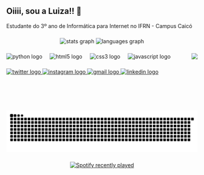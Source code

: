 <h2 align="left">Oiiii, sou a Luiza!! 👋</h2>
<p align="left">Estudante do 3º ano de Informática para Internet no IFRN - Campus Caicó</p>

###

<div align="center">
  <img src="https://github-readme-stats.vercel.app/api?username=fleabagreact&hide_title=false&hide_rank=false&show_icons=true&include_all_commits=true&count_private=true&disable_animations=false&theme=radical&locale=en&hide_border=false" height="150" alt="stats graph"  />
  <img src="https://github-readme-stats.vercel.app/api/top-langs?username=fleabagreact&locale=en&hide_title=false&layout=compact&card_width=320&langs_count=10&theme=radical&hide_border=false" height="150" alt="languages graph"  />
</div>

###

<img align="right" height="150" src="https://i.pinimg.com/originals/ed/76/df/ed76df1b5da78ca7317a01cf9a648d0c.gif"  />

###

<div align="left">
  <img src="https://cdn.jsdelivr.net/gh/devicons/devicon/icons/python/python-original.svg" height="35" alt="python logo"  />
  <img width="12" />
  <img src="https://cdn.jsdelivr.net/gh/devicons/devicon/icons/html5/html5-original.svg" height="35" alt="html5 logo"  />
  <img width="12" />
  <img src="https://cdn.jsdelivr.net/gh/devicons/devicon/icons/css3/css3-original.svg" height="35" alt="css3 logo"  />
  <img width="12" />
  <img src="https://cdn.jsdelivr.net/gh/devicons/devicon/icons/javascript/javascript-original.svg" height="35" alt="javascript logo"  />
</div>

###

<div align="left">
  <a href="https://twitter.com/thebushesgirl" target="_blank">
    <img src="https://raw.githubusercontent.com/maurodesouza/profile-readme-generator/master/src/assets/icons/social/twitter/default.svg" width="47" height="35" alt="twitter logo"  />
  </a>
  
  <a href="https://www.instagram.com/lududo_" target="_blank">
    <img src="https://raw.githubusercontent.com/maurodesouza/profile-readme-generator/master/src/assets/icons/social/instagram/default.svg" width="47" height="35" alt="instagram logo"  />
  </a>

  <a href="mailto:luizadomato16@gmail.com" target="_blank">
    <img src="https://raw.githubusercontent.com/maurodesouza/profile-readme-generator/master/src/assets/icons/social/gmail/default.svg" width="47" height="35" alt="gmail logo"  />
  </a>
  
  <a href="https://www.linkedin.com/in/lududo/" target="_blank">
    <img src="https://raw.githubusercontent.com/maurodesouza/profile-readme-generator/master/src/assets/icons/social/linkedin/default.svg" width="47" height="35" alt="linkedin logo"  />
  </a>
</div>

###

<br clear="both">

<img src="https://raw.githubusercontent.com/fleabagreact/fleabagreact/output/snake.svg" alt="Snake animation" />

###

<div align="center">
  <a href="https://open.spotify.com/user/96gjoojhzx0fb2bt5gqesqguy">
    <img src="https://spotify-recently-played-readme.vercel.app/api?user=96gjoojhzx0fb2bt5gqesqguy&count=5&unique=false" alt="Spotify recently played"  />
  </a>
</div>

###
